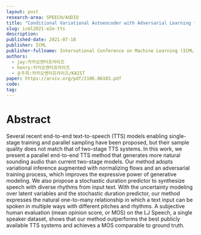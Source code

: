 ```yaml
---
layout: post
research-area: SPEECH/AUDIO
title: "Conditional Variational Autoencoder with Adversarial Learning for End-to-End Text-to-Speech"
slug: icml2021-e2e-tts
description:
published-date: 2021-07-18
publisher: ICML
publisher-fullname: International Conference on Machine Learning (ICML)
authors:
  - jay:카카오엔터프라이즈
  - henry:카카오엔터프라이즈
  - 손주희:카카오엔터프라이즈/KAIST
paper: https://arxiv.org/pdf/2106.06103.pdf
code:
tag:
---
```


# Abstract

Several recent end-to-end text-to-speech (TTS) models enabling single-stage training and parallel sampling have been proposed, but their sample quality does not match that of two-stage TTS systems. In this work, we present a parallel end-to-end TTS method that generates more natural sounding audio than current two-stage models. Our method adopts variational inference augmented with normalizing flows and an adversarial training process, which improves the expressive power of generative modeling. We also propose a stochastic duration predictor to synthesize speech with diverse rhythms from input text. With the uncertainty modeling over latent variables and the stochastic duration predictor, our method expresses the natural one-to-many relationship in which a text input can be spoken in multiple ways with different pitches and rhythms. A subjective human evaluation (mean opinion score, or MOS) on the LJ Speech, a single speaker dataset, shows that our method outperforms the best publicly available TTS systems and achieves a MOS comparable to ground truth.

